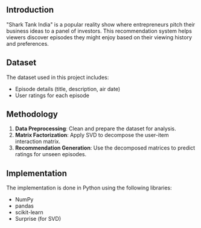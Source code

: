 ## Introduction
"Shark Tank India" is a popular reality show where entrepreneurs pitch their business ideas to a panel of investors. This recommendation system helps viewers discover episodes they might enjoy based on their viewing history and preferences.
## Dataset
The dataset used in this project includes:
- Episode details (title, description, air date)
- User ratings for each episode
## Methodology
1. **Data Preprocessing**: Clean and prepare the dataset for analysis.
2. **Matrix Factorization**: Apply SVD to decompose the user-item interaction matrix.
3. **Recommendation Generation**: Use the decomposed matrices to predict ratings for unseen episodes.
## Implementation
The implementation is done in Python using the following libraries:
- NumPy
- pandas
- scikit-learn
- Surprise (for SVD)
